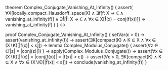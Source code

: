 theorem Complex_Conjugate_Vanishing_At_Infinity() {
  assert(
    ∀X[locally_compact_Hausdorff_space(X) ∧
    ∃f[f: X → ℂ ∧ vanishing_at_infinity(f)] ∧
    ∃f̄[f̄: X → ℂ ∧ ∀x ∈ X[f̄(x) = conj(f(x))]]
    ⇒ vanishing_at_infinity(f̄)
  )
} ↔

proof Complex_Conjugate_Vanishing_At_Infinity() {
  setVar(ε > 0) →
  assert(vanishing_at_infinity(f)) →
  assert(∃K[compact(K) ∧ K ⊆ X ∧
         ∀x ∈ (X∖K)[|f(x)| < ε]]) →
  lemma Complex_Modulus_Conjugate() {
    assert(∀z ∈ ℂ[|z| = |conj(z)|])
  } →
  apply(Complex_Modulus_Conjugate()) →
  assert(∀x ∈ (X∖K)[|f̄(x)| = |conj(f(x))| = |f(x)| < ε]) →
  assert(∀ε > 0, ∃K[compact(K) ∧ K ⊆ X ∧
         ∀x ∈ (X∖K)[|f̄(x)| < ε]]) →
  conclude(vanishing_at_infinity(f̄))
}